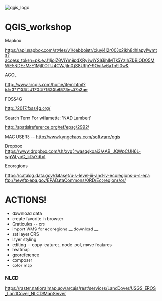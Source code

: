![qgis_logo](https://cloud.githubusercontent.com/assets/7052993/24596179/2086968e-17f2-11e7-991b-981050cee967.png)

# QGIS_workshop

Mapbox

https://api.mapbox.com/styles/v1/debboiutr/ciuyi4l2r003x2ikh8dhlapyl/wmts?access_token=pk.eyJ1IjoiZGViYm9pdXRyIiwiYSI6IjhlMTk5YzlhZDBiODQ5MWE5NDEzMzE1MjI0OTU4OWJjIn0.jS8URjY-9OvjAv6aTn9I0w&

AGOL

http://www.arcgis.com/home/item.html?id=377153f4d1704f7f835b6873ec57a2ae

FOSS4G

http://2017.foss4g.org/

Search Term For willamette:
'NAD Lambert'

http://spatialreference.org/ref/epsg/2992/

MAC USERS -- http://www.kyngchaos.com/software/qgis

Dropbox
https://www.dropbox.com/sh/xvg5rwasqgkoai3/AAB_JQWpCUH6L-wgWLyoO_bDa?dl=1

Ecoregions

https://catalog.data.gov/dataset/u-s-level-iii-and-iv-ecoregions-u-s-epa
ftp://newftp.epa.gov/EPADataCommons/ORD/Ecoregions/or/


# ACTIONS!
* download data
* create favorite in browser
* Graticules -- crs
* import WMS for ecoregions __ download __
* set layer CRS
* layer styling
* editing -- copy features, node tool, move features
* heatmap
* georeference
* composer
* color map



### NLCD
https://raster.nationalmap.gov/arcgis/rest/services/LandCover/USGS_EROS_LandCover_NLCD/MapServer

